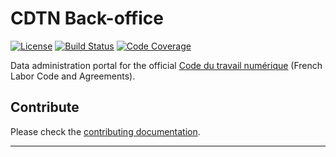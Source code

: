 # CDTN Back-office

[![License][img-license]][link-license]
[![Build Status][img-build]][link-build]
[![Code Coverage][img-coverage]][link-coverage]

Data administration portal for the official [Code du travail numérique][link-cdtn] (French Labor
Code and Agreements).

## Contribute

Please check the [contributing documentation][link-contributing].

---

[img-build]: https://badgen.net/circleci/github/SocialGouv/code-du-travail-backoffice?style=flat-square
[img-coverage]: https://badgen.net/codecov/c/github/SocialGouv/code-du-travail-backoffice?style=flat-square
[img-license]: https://badgen.net/github/license/SocialGouv/code-du-travail-backoffice?style=for-the-badge

[link-build]: https://app.circleci.com/pipelines/github/SocialGouv/code-du-travail-backoffice
[link-cdtn]: https://code.travail.gouv.fr/
[link-coverage]: https://codecov.io/gh/SocialGouv/code-du-travail-backoffice
[link-contributing]: https://github.com/SocialGouv/code-du-travail-backoffice/blob/master/CONTRIBUTING.md
[link-license]: https://github.com/SocialGouv/code-du-travail-backoffice/blob/master/LICENSE
